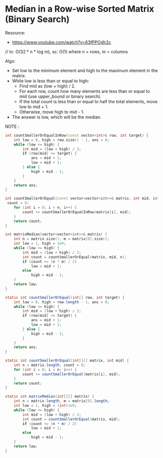 # Median in a Row-wise Sorted Matrix (Binary Search)

Resource:
- https://www.youtube.com/watch?v=63fPPOdIr2c

// tc: O(32 * n * log m), sc: O(1) where n = rows, m = columns

Algo:
- Set low to the minimum element and high to the maximum element in the matrix.
- While low is less than or equal to high:
    - Find mid as (low + high) / 2.
    - For each row, count how many elements are less than or equal to mid (use upper_bound or binary search).
    - If the total count is less than or equal to half the total elements, move low to mid + 1.
    - Otherwise, move high to mid - 1.
- The answer is low, which will be the median.


NOTE : 



```cpp
int countSmallerOrEqualInRow(const vector<int>& row, int target) {
    int low = 0, high = row.size() - 1, ans = 0;
    while (low <= high) {
        int mid = (low + high) / 2;
        if (row[mid] <= target) {
            ans = mid + 1;
            low = mid + 1;
        } else {
            high = mid - 1;
        }
    }
    return ans;
}

int countSmallerOrEqual(const vector<vector<int>>& matrix, int mid, int n) {
 count = 0;
    for (int i = 0; i < n; i++) {
        count += countSmallerOrEqualInRow(matrix[i], mid);
    }
    return count;
}

int matrixMedian(vector<vector<int>>& matrix) {
    int n = matrix.size(), m = matrix[0].size();
    int low = 1, high = 1e9;
    while (low <= high) {
        int mid = (low + high) / 2;
        int count = countSmallerOrEqual(matrix, mid, n);
        if (count <= (n * m) / 2)
            low = mid + 1;
        else
            high = mid - 1;
    }
    return low;
}
```

```java
static int countSmallerOrEqual(int[] row, int target) {
    int low = 0, high = row.length - 1, ans = 0;
    while (low <= high) {
        int mid = (low + high) / 2;
        if (row[mid] <= target) {
            ans = mid + 1;
            low = mid + 1;
        } else {
            high = mid - 1;
        }
    }
    return ans;
}

static int countSmallerOrEqual(int[][] matrix, int mid) {
    int n = matrix.length, count = 0;
    for (int i = 0; i < n; i++) {
        count += countSmallerOrEqual(matrix[i], mid);
    }
    return count;
}

static int matrixMedian(int[][] matrix) {
    int n = matrix.length, m = matrix[0].length;
    int low = 1, high = (int)1e9;
    while (low <= high) {
        int mid = (low + high) / 2;
        int count = countSmallerOrEqual(matrix, mid);
        if (count <= (n * m) / 2)
            low = mid + 1;
        else
            high = mid - 1;
    }
    return low;
}
```
